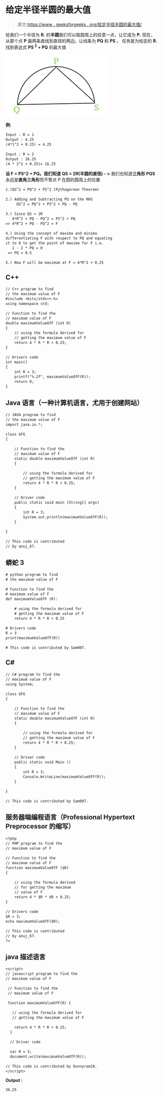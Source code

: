 # 给定半径半圆的最大值

> 原文:[https://www . geeksforgeeks . org/给定半径半圆的最大值/](https://www.geeksforgeeks.org/maximize-a-value-for-a-semicircle-of-given-radius/)

给我们一个半径为 **R.** 的**半圆**我们可以取圆周上的任意一点，让它成为 **P.** 现在，从那个点 **P** 画两条直线到直径的两边。让线条为 **PQ** 和 **PS** 。
任务是为给定的 **R.**
找到表达式 **PS <sup>2</sup> + PQ** 的最大值

![semi-circle](img/43165b167468849a8fbd48d62c985e22.png)

**例:**

```
Input : R = 1 
Output : 4.25  
(4*1^2 + 0.25) = 4.25

Input : R = 2
Output : 16.25 
(4 * 2^2 + 0.25)= 16.25
```

**设 F = PS^2 + PQ。我们知道 QS = 2R(半圆的直径)**
**- >** 我们也知道**三角形 PQS** 永远是**直角三角形**而不管点 P 在圆的圆周上的位置

```
1.)QS^2 = PQ^2 + PS^2 (Pythagorean Theorem)

2.) Adding and Subtracting PQ on the RHS
     QS^2 = PQ^2 + PS^2 + PQ - PQ

3.) Since QS = 2R
   4*R^2 + PQ - PQ^2 = PS^2 + PQ 
=> 4*R^2 + PQ - PQ^2 = F

4.) Using the concept of maxima and minima 
differentiating F with respect to PQ and equating 
it to 0 to get the point of maxima for F i.e.
   1 - 2 * PQ = 0
 => PQ = 0.5

5.) Now F will be maximum at F = 4*R^2 + 0.25 
```

## C++

```
// C++ program to find
// the maximum value of F
#include <bits/stdc++.h>
using namespace std;

// Function to find the
// maximum value of F
double maximumValueOfF (int R)
{
    // using the formula derived for
    // getting the maximum value of F
    return 4 * R * R + 0.25;    
}

// Drivers code
int main()
{
    int R = 3;
    printf("%.2f", maximumValueOfF(R));
    return 0;
}
```

## Java 语言（一种计算机语言，尤用于创建网站）

```
// JAVA program to find
// the maximum value of F
import java.io.*;

class GFG
{

    // Function to find the
    // maximum value of F
    static double maximumValueOfF (int R)
    {

        // using the formula derived for
        // getting the maximum value of F
        return 4 * R * R + 0.25;    
    }

    // Driver code
    public static void main (String[] args)
    {
        int R = 3;
        System.out.println(maximumValueOfF(R));
    }

}

// This code is contributed
// by anuj_67.
```

## 蟒蛇 3

```
# python program to find
# the maximum value of F

# Function to find the
# maximum value of F
def maximumValueOfF (R):

    # using the formula derived for
    # getting the maximum value of F
    return 4 * R * R + 0.25

# Drivers code
R = 3
print(maximumValueOfF(R))

# This code is contributed by Sam007.
```

## C#

```
// C# program to find the
// maximum value of F
using System;

class GFG
{

    // Function to find the
    // maximum value of F
    static double maximumValueOfF (int R)
    {

        // using the formula derived for
        // getting the maximum value of F
        return 4 * R * R + 0.25;    
    }

    // Driver code
    public static void Main ()
    {
        int R = 3;
        Console.WriteLine(maximumValueOfF(R));
    }

}

// This code is contributed by Sam007.
```

## 服务器端编程语言（Professional Hypertext Preprocessor 的缩写）

```
<?php
// PHP program to find the
// maximum value of F

// Function to find the
// maximum value of F
function maximumValueOfF ($R)
{

    // using the formula derived
    // for getting the maximum
    // value of F
    return 4 * $R * $R + 0.25;
}

// Drivers code
$R = 3;
echo maximumValueOfF($R);

// This code is contributed
// by anuj_67.
?>
```

## java 描述语言

```
<script>
// javascript program to find the
// maximum value of F

 // Function to find the
 // maximum value of F

 function maximumValueOfF(R) {

   // using the formula derived for
   // getting the maximum value of F

    return 4 * R * R + 0.25;    
  }

  // Driver code

  var R = 3;
  document.write(maximumValueOfF(R));

// This code is contributed by bunnyram19.
</script>
```

**Output :** 

```
36.25
```